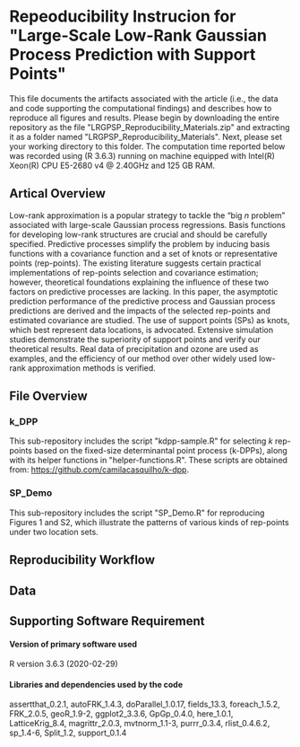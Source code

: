 # Repeoducibility Instrucion for "Large-Scale Low-Rank Gaussian Process Prediction with Support Points"
This file documents the artifacts associated with the article (i.e., the data and code supporting the computational findings) and describes how to reproduce all figures and results. Please begin by downloading the entire repository as the file "LRGPSP_Reproducibility_Materials.zip" and extracting it as a folder named "LRGPSP_Reproducibility_Materials". Next, please set your working directory to this folder. The computation time reported below was recorded using (R 3.6.3) running on machine equipped with Intel(R) Xeon(R) CPU E5-2680 v4 @ 2.40GHz and 125 GB RAM.

## Artical Overview
Low-rank approximation is a popular strategy to tackle the “big $n$ problem” associated with large-scale Gaussian process regressions. Basis functions for developing low-rank structures are crucial and should be carefully specified. Predictive processes simplify the problem by inducing basis functions with a covariance function and a set of knots or representative points (rep-points). The existing literature suggests certain practical implementations of rep-points selection and covariance estimation; however, theoretical foundations explaining the influence of these two factors on predictive processes are lacking. In this paper, the asymptotic prediction performance of the predictive process and Gaussian process predictions are derived and the impacts of the selected rep-points and estimated covariance are studied. The use of support points (SPs) as knots, which best represent data locations, is advocated. Extensive simulation studies demonstrate the superiority of support points and verify our theoretical results. Real data of precipitation and ozone are used as examples, and the efficiency of our method over other widely used low-rank approximation methods is verified.

## File Overview
### k_DPP
This sub-repository includes the script "kdpp-sample.R" for selecting $k$ rep-points based on the fixed-size determinantal point process (k-DPPs), along with its helper functions in "helper-functions.R". These scripts are obtained from: https://github.com/camilacasquilho/k-dpp.

### SP_Demo
This sub-repository includes the script "SP_Demo.R" for reproducing Figures 1 and S2, which illustrate the patterns of various kinds of rep-points under two location sets.


## Reproducibility Workflow


## Data 

## Supporting Software Requirement
#### Version of primary software used
R version 3.6.3 (2020-02-29)

#### Libraries and dependencies used by the code

assertthat_0.2.1, autoFRK_1.4.3, doParallel_1.0.17, fields_13.3, foreach_1.5.2, FRK_2.0.5, geoR_1.9-2, ggplot2_3.3.6, GpGp_0.4.0, here_1.0.1, LatticeKrig_8.4, magrittr_2.0.3, mvtnorm_1.1-3, purrr_0.3.4, rlist_0.4.6.2, sp_1.4-6, Split_1.2, support_0.1.4





